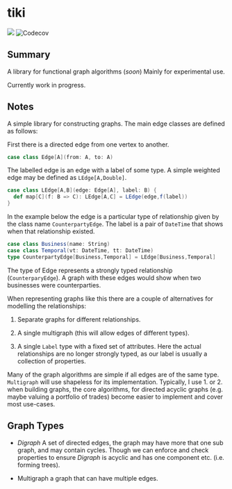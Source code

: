 # tiki
<p align="left">
<img src="https://travis-ci.org/lewismj/tiki.svg?branch=master"/>
<img src="https://codecov.io/gh/lewismj/tiki/branch/master/graph/badge.svg" alt="Codecov" />
</p>


## Summary

A library for functional graph algorithms (_soon_)
Mainly for experimental use.

Currently work in progress.

## Notes

A simple library for constructing graphs. The main edge classes
are defined as follows:

First there is a directed edge from one vertex to another.
```scala 
case class Edge[A](from: A, to: A)
```
The labelled edge is an edge with a label of some type.
A simple weighted edge may be defined as `LEdge[A,Double]`.
```scala
case class LEdge[A,B](edge: Edge[A], label: B) {
  def map[C](f: B => C): LEdge[A,C] = LEdge(edge,f(label))
}
```

In the example below the edge is a particular type of relationship given
by the class name `CounterpartyEdge`. The label is a pair of `DateTime`
that shows when that relationship existed.
```scala
case class Business(name: String)
case class Temporal(vt: DateTime, tt: DateTime)
type CounterpartyEdge[Business,Temporal] = LEdge[Business,Temporal]
```
The type of Edge represents a strongly typed relationship (`CounterparyEdge`).
A graph with these edges would show when two businesses were counterparties.

When representing graphs like this there are a couple of alternatives
for modelling the relationships:

1. Separate graphs for different relationships.

2. A single multigraph (this will allow edges of different types).

3. A single `Label` type with a fixed set of attributes. Here the actual
   relationships are no longer strongly typed, as our label is usually
   a collection of properties.
   
Many of the graph algorithms are simple if all edges are of 
the same type. `Multigraph` will use shapeless for its implementation.
Typically, I use 1. or 2. when building graphs, the core algorithms,
for directed acyclic graphs (e.g. maybe valuing a portfolio of trades)
 become easier to implement and cover most use-cases.

 
## Graph Types

- _Digraph_ 
    A set of directed edges, the graph may have more that 
    one sub graph, and may contain cycles. Though we can
    enforce and check properties to ensure _Digraph_ is
    acyclic and has one component etc. (i.e. forming trees).
    
 - Multigraph a graph that can have multiple edges.